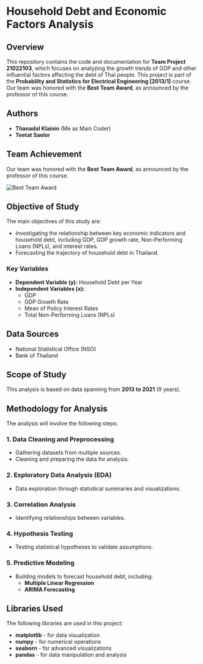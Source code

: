 # Household Debt and Economic Factors Analysis

## Overview
This repository contains the code and documentation for **Team Project 21022103**, which focuses on analyzing the growth trends of GDP and other influential factors affecting the debt of Thai people. This project is part of the **Probability and Statistics for Electrical Engineering [2013/1]** course. Our team was honored with the **Best Team Award**, as announced by the professor of this course.

## Authors
- **Thanadol Klainin** (Me as Main Coder)
- **Teetat Saelor**

## Team Achievement
Our team was honored with the **Best Team Award**, as announced by the professor of this course.

![Best Team Award](https://github.com/user-attachments/assets/582c808e-8298-4025-9ff2-04fae5e0d038)

## Objective of Study
The main objectives of this study are:
- Investigating the relationship between key economic indicators and household debt, including GDP, GDP growth rate, Non-Performing Loans (NPLs), and interest rates.
- Forecasting the trajectory of household debt in Thailand.

### Key Variables
- **Dependent Variable (y):** Household Debt per Year
- **Independent Variables (x):**
  - GDP
  - GDP Growth Rate
  - Mean of Policy Interest Rates
  - Total Non-Performing Loans (NPLs)

## Data Sources
- National Statistical Office (NSO)
- Bank of Thailand

## Scope of Study
This analysis is based on data spanning from **2013 to 2021** (9 years).

## Methodology for Analysis
The analysis will involve the following steps:

### 1. Data Cleaning and Preprocessing
- Gathering datasets from multiple sources.
- Cleaning and preparing the data for analysis.

### 2. Exploratory Data Analysis (EDA)
- Data exploration through statistical summaries and visualizations.

### 3. Correlation Analysis
- Identifying relationships between variables.

### 4. Hypothesis Testing
- Testing statistical hypotheses to validate assumptions.

### 5. Predictive Modeling
- Building models to forecast household debt, including:
  - **Multiple Linear Regression**
  - **ARIMA Forecasting**

## Libraries Used
The following libraries are used in this project:
- **matplotlib** - for data visualization
- **numpy** - for numerical operations
- **seaborn** - for advanced visualizations
- **pandas** - for data manipulation and analysis
